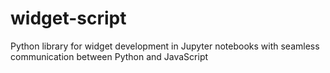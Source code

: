 # widget-script
Python library for widget development in Jupyter notebooks with seamless communication between Python and JavaScript
